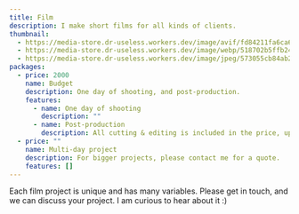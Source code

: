 ```yaml
---
title: Film
description: I make short films for all kinds of clients.
thumbnail:
  - https://media-store.dr-useless.workers.dev/image/avif/fd84211fa6ca66ebd63216cd593615ea984701509ad9bda8ea2985158002201c
  - https://media-store.dr-useless.workers.dev/image/webp/518702b5ffb24708cd5a6b657ef73d90392df0bd493a4a097d44109f1364ec09
  - https://media-store.dr-useless.workers.dev/image/jpeg/573055cb84ab22846d83b8a9864c80e57e98dd4b065e4fc9a42f39c9137c2f85
packages:
  - price: 2000
    name: Budget
    description: One day of shooting, and post-production.
    features:
      - name: One day of shooting
        description: ""
      - name: Post-production
        description: All cutting & editing is included in the price, up to 3 revisions.
  - price: ""
    name: Multi-day project
    description: For bigger projects, please contact me for a quote.
    features: []
---
```

Each film project is unique and has many variables. Please get in touch, and we can discuss your project. I am curious to hear about it :)